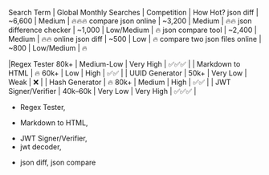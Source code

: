 Search Term | Global Monthly Searches | Competition | How Hot?
json diff | ~6,600 | Medium | 🔥🔥🔥
compare json online | ~3,200 | Medium | 🔥🔥
json difference checker | ~1,000 | Low/Medium | 🔥
json compare tool | ~2,400 | Medium | 🔥🔥
online json diff | ~500 | Low | 🔥
compare two json files online | ~800 | Low/Medium | 🔥




|Regex Tester 80k+ | Medium-Low | Very High | ✅✅✅ |
| Markdown to HTML | 🔥 60k+ | Low | High | ✅✅ |
| UUID Generator | 50k+ | Very Low | Weak | ❌ |
| Hash Generator | 🔥 80k+ | Medium | High | ✅✅ |
| JWT Signer/Verifier | 40k–60k | Very Low | Very High | ✅✅✅ |


 - Regex Tester, 
 + Markdown to HTML,
 - JWT Signer/Verifier, 
 - jwt decoder,
 + json diff, json compare